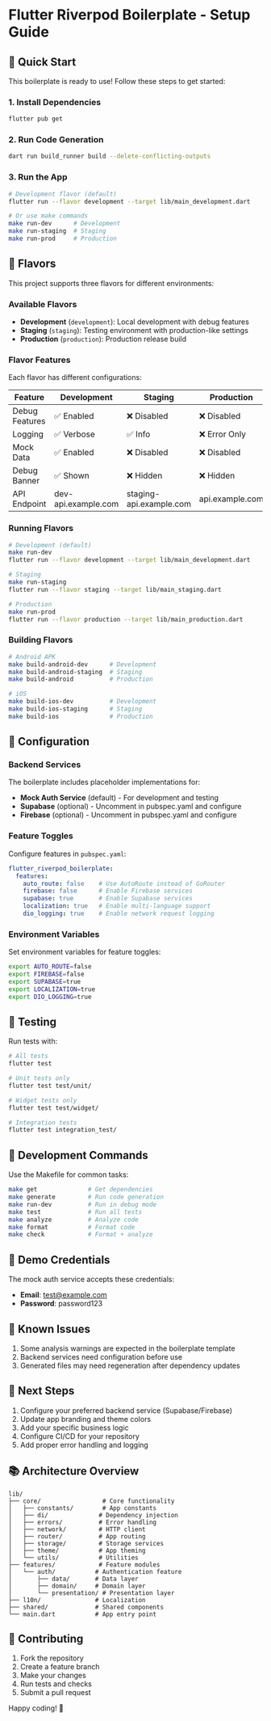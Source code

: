 # Flutter Riverpod Boilerplate - Setup Guide

## 🚀 Quick Start

This boilerplate is ready to use! Follow these steps to get started:

### 1. Install Dependencies

```bash
flutter pub get
```

### 2. Run Code Generation

```bash
dart run build_runner build --delete-conflicting-outputs
```

### 3. Run the App

```bash
# Development flavor (default)
flutter run --flavor development --target lib/main_development.dart

# Or use make commands
make run-dev      # Development
make run-staging  # Staging
make run-prod     # Production
```

## 🎯 Flavors

This project supports three flavors for different environments:

### Available Flavors

- **Development** (`development`): Local development with debug features
- **Staging** (`staging`): Testing environment with production-like settings
- **Production** (`production`): Production release build

### Flavor Features

Each flavor has different configurations:

| Feature | Development | Staging | Production |
|---------|-------------|---------|------------|
| Debug Features | ✅ Enabled | ❌ Disabled | ❌ Disabled |
| Logging | ✅ Verbose | ✅ Info | ❌ Error Only |
| Mock Data | ✅ Enabled | ❌ Disabled | ❌ Disabled |
| Debug Banner | ✅ Shown | ❌ Hidden | ❌ Hidden |
| API Endpoint | dev-api.example.com | staging-api.example.com | api.example.com |

### Running Flavors

```bash
# Development (default)
make run-dev
flutter run --flavor development --target lib/main_development.dart

# Staging
make run-staging
flutter run --flavor staging --target lib/main_staging.dart

# Production
make run-prod
flutter run --flavor production --target lib/main_production.dart
```

### Building Flavors

```bash
# Android APK
make build-android-dev      # Development
make build-android-staging  # Staging
make build-android          # Production

# iOS
make build-ios-dev          # Development
make build-ios-staging      # Staging
make build-ios              # Production
```

## 🔧 Configuration

### Backend Services

The boilerplate includes placeholder implementations for:

- **Mock Auth Service** (default) - For development and testing
- **Supabase** (optional) - Uncomment in pubspec.yaml and configure
- **Firebase** (optional) - Uncomment in pubspec.yaml and configure

### Feature Toggles

Configure features in `pubspec.yaml`:

```yaml
flutter_riverpod_boilerplate:
  features:
    auto_route: false    # Use AutoRoute instead of GoRouter
    firebase: false      # Enable Firebase services
    supabase: true       # Enable Supabase services
    localization: true   # Enable multi-language support
    dio_logging: true    # Enable network request logging
```

### Environment Variables

Set environment variables for feature toggles:

```bash
export AUTO_ROUTE=false
export FIREBASE=false
export SUPABASE=true
export LOCALIZATION=true
export DIO_LOGGING=true
```

## 🧪 Testing

Run tests with:

```bash
# All tests
flutter test

# Unit tests only
flutter test test/unit/

# Widget tests only
flutter test test/widget/

# Integration tests
flutter test integration_test/
```

## 🔨 Development Commands

Use the Makefile for common tasks:

```bash
make get              # Get dependencies
make generate         # Run code generation
make run-dev          # Run in debug mode
make test             # Run all tests
make analyze          # Analyze code
make format           # Format code
make check            # Format + analyze
```

## 📱 Demo Credentials

The mock auth service accepts these credentials:

- **Email**: test@example.com
- **Password**: password123

## 🚨 Known Issues

1. Some analysis warnings are expected in the boilerplate template
2. Backend services need configuration before use
3. Generated files may need regeneration after dependency updates

## 🔄 Next Steps

1. Configure your preferred backend service (Supabase/Firebase)
2. Update app branding and theme colors
3. Add your specific business logic
4. Configure CI/CD for your repository
5. Add proper error handling and logging

## 📚 Architecture Overview

```
lib/
├── core/                 # Core functionality
│   ├── constants/        # App constants
│   ├── di/              # Dependency injection
│   ├── errors/          # Error handling
│   ├── network/         # HTTP client
│   ├── router/          # App routing
│   ├── storage/         # Storage services
│   ├── theme/           # App theming
│   └── utils/           # Utilities
├── features/            # Feature modules
│   └── auth/           # Authentication feature
│       ├── data/       # Data layer
│       ├── domain/     # Domain layer
│       └── presentation/ # Presentation layer
├── l10n/               # Localization
├── shared/             # Shared components
└── main.dart           # App entry point
```

## 🤝 Contributing

1. Fork the repository
2. Create a feature branch
3. Make your changes
4. Run tests and checks
5. Submit a pull request

Happy coding! 🎉
